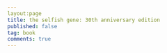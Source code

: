 ```yaml
---
layout:page
title: the selfish gene: 30th anniversary edition
published: false
tag: book
comments: true
---
```


